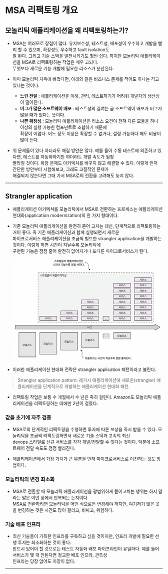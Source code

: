 # MSA 리팩토링 개요

## 모놀리틱 애플리케이션을 왜 리팩토링하는가?

- MSA는 여러모로 장점이 많다. 유지보수성, 테스트성, 배포성이 우수하고 개발을 빨리 할 수 있으며, 확장성도 우수하고 fault isolation도  
  잘 된다. 그리고 기술 스택을 발전시키기도 훨씬 쉽다. 하지만 모놀리틱 애플리케이션을 MSA로 리팩토링하는 작업은 매우 고되다.  
  무엇보다 새로운 기능 개발에 필요한 리소스가 분산된다.

- 이미 모놀리틱 지옥에 빠졌다면, 아래와 같은 비즈니스 문제를 적어도 하나는 격고 있다는 것이다.

  - **느린 전달** : 애플리케이션을 이해, 관리, 테스트하기가 어려워 개발자의 생산성이 떨어진다.
  - **버그가 많은 소프트웨어 배포** : 테스트성의 결여는 곧 소프트웨어 배포가 버그가 많을 때가 있다는 뜻이다.
  - **나쁜 확장성** : 모놀리틱 애플리케이션은 리소스 요건이 전혀 다른 모듈을 하나 이상의 실행 가능한 컴포넌트로 조합하기 때문에  
    확장이 어렵다. 어느 정도 이상은 확장할 수 없거나, 설령 가능하다 해도 비용이 많이 든다.

- 위 문제들이 있다 하더라도 해결 방안은 많다. 예를 들어 수동 테스트에 의존하고 있다면, 테스트를 자동화하기만 하더라도 개발 속도가 엄청  
  빨라질 것이다. 확장 문제도 아키텍처를 바꾸지 않고 해결할 수 있다. 이렇게 먼저 간단한 방안부터 시험해보고, 그래도 고질적인 문제가  
  해결되지 않는다면 그때 가서 MSA로의 전환을 고려해도 늦지 않다.

---

## Strangler application

- 애플리케이션 아키텍쳐를 모놀리틱에서 MSA로 전환하는 프로세스는 애플리케이션 현대화(application modernization)의 한 가지 형태이다.

- 기존 모놀리틱 애플리케이션을 완전히 뜯어 고치는 대신, 단계적으로 리팩토링하는 거이 좋다. 즉 기존 애플리케이션과 함께 실행되면서 새로운  
  마이크로서비스 애플리케이션을 조금씩 빌드한 strangler application을 개발하는 것이다. 이렇게 하면 시간이 지날수록 모놀리틱에  
  구현된 기능은 점점 줄어 완전히 없어지거나 또다른 마이크로서비스가 된다.

  ![picture 119](/images/MSAP_RF_1.png)

- 이러한 애플리케이션 현대화 전략은 strangler application 패턴이라고 불린다.

> Strangler application pattern: 레거시 애플리케이션에 새로운(strangler) 애플리케이션을 단계적으로 개발하는 애플리케이션 현대화 패턴.

- 리팩토링 작업은 보통 수 개월에서 수 년은 족히 걸린다. Amazon도 모놀리틱 애플리케이션을 리팩토링하는 데에만 2년이 걸렸다.

### 값을 초기에 자주 검증

- MSA로의 단계적인 리팩토링을 수행하면 투자에 따른 보상을 즉시 받을 수 있다. 모놀리틱을 조금씩 리팩토링하면서 새로운 기술 스택과 고속의 최신  
  devops 스타일로 신규 서비스를 각각 개발/전달할 수 잇다는 것이다. 덕분에 소프트웨어 전달 속도도 점점 빨라진다.

- 애플리케이션에서 가장 가치가 큰 부분을 먼저 마이크로서비스로 이전하는 것도 방법이다.

### 모놑리틱의 변경 최소화

- MSA로 전환할 때 모놀리틱 애플리케이션을 광범위하게 뜯어고치는 행위는 하지 말라는 말은 이번 장에서 반복되는 논지이다.  
  MSA로 전환하려면 모놀리틱을 어떤 식으로든 변경해야 하지만, 여기저기 많은 곳을 변경하는 것은 시간도 많이 걸리고, 비싸고, 위험하다.

### 기술 배포 인프라

- 최신 기술들이 가득한 인프라를 구축하고 싶을 것이지만, 인프라 개발에 필요한 선행 투자는 최소화하는 것이 좋다.  
  반드시 있어야 할 것으로는 테스트 자동화 배포 파이프라인이 유일하다. 예를 들어 서비스가 몇 개 안된다면 정교한 배포 인프라, 관측성  
  인프라는 당장 없어도 지장이 없다.

---
